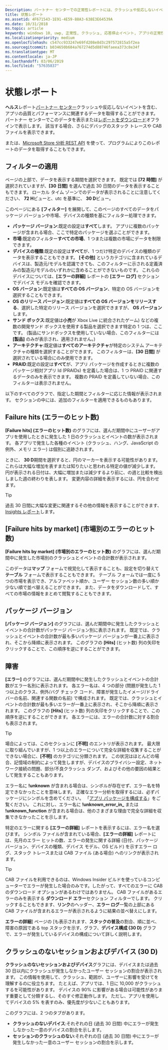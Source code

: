 ```yaml
---
Description: パートナー センターでの正常性レポートには、クラッシュや反応しないイベントを含む、アプリの品質とパフォーマンスに関連するデータを取得することができます。
title: 状態レポート
ms.assetid: 4F671543-1E91-4E59-88A3-638E3E64539A
ms.date: 10/31/2018
ms.topic: article
keywords: windows 10, uwp, 正常性, クラッシュ, 応答停止イベント, アプリの正常性, 正常性データ, スタック トレース, cab ファイル, 失敗, エラー, pdb, シンボル
ms.localizationpriority: medium
ms.openlocfilehash: c547cc933247e69fd208e8d3c297572815a5f2ea
ms.sourcegitcommit: b034650b684a767274d5d88746faeea373c8e34f
ms.translationtype: MT
ms.contentlocale: ja-JP
ms.lasthandoff: 03/06/2019
ms.locfileid: "57635837"
---
```

# <a name="health-report"></a>状態レポート

**ヘルス**レポート[パートナー センター](https://partner.microsoft.com/dashboard)クラッシュや反応しないイベントを含む、アプリの品質とパフォーマンスに関連するデータを取得することができます。 パートナー センターでこのデータを表示または[レポートをダウンロード](download-analytic-reports.md)オフラインで表示します。 該当する場合、さらにデバッグのスタック トレースや CAB ファイルを表示できます。

または、[Microsoft Store 分析 REST API](../monetize/access-analytics-data-using-windows-store-services.md) を使って、プログラムによりこのレポートのデータを取得することもできます。


## <a name="apply-filters"></a>フィルターの適用

ページの上部で、データを表示する期間を選択できます。 既定では **[72 時間]** が選択されていますが、**[30 日間]** を選んで過去 30 日間のデータを表示することもできます。 ローカル タイム ゾーンでのデータが表示されることに注意してください、 **72 H**ビューと、utc を基準に、 **30 D**ビュー。

このページにある **[フィルター]** を展開して、このページのすべてのデータをパッケージ バージョンや市場、デバイスの種類を基にフィルター処理できます。

-   **パッケージ バージョン**:既定の設定は**すべて**します。 アプリに複数のパッケージが含まれる場合、ここで特定のパッケージを選ぶことができます。
-   **市場**:既定のフィルター**すべての市場**、1 つまたは複数の市場にデータを制限できます。
-   **デバイスの種類**:既定の設定は**すべて**が、1 つだけ特定のデバイスの種類のデータを表示することもできます。 **[その他]** というカテゴリに含まれているデバイスは、製造元/モデルを認識できても、このフィルターに示される定義済みの製造元/モデルのいずれかに含めることができないものです。 これらのデバイスについては、**[エラーの詳細]** レポートの **[エラー ログ]** セクションでデバイス モデルを確認できます。  
-   **OS バージョン**:既定値は**すべての OS バージョン**、特定の OS バージョンを選択することもできます。
-   **OS のリリース バージョン**:既定値は**すべての OS バージョンをリリースする**、選択した特定のリリース バージョンを選択できますが、 **OS バージョン**します。
-   **サンド ボックス**:既定値は**小売**が Xbox Live に統合されたゲーム) などの複数の開発サンド ボックスを使用する製品を選択できます特定の 1 つは、ここです。 (製品にサンドボックスを使用していない場合、このフィルターには **[製品]** のみが表示され、適用されません。)
-   **アーキテクチャ**:既定値は**すべてのアーキテクチャ**が特定のシステム アーキテクチャの種類を選択することができます。 このフィルターは、**[30 日間]** が選択されている場合にのみ使用できます。
-   **PRAID**:既定の設定は**すべて**が、アプリ パッケージを作成するときに複数のパッケージ相対アプリ Id (PRAIDs) を定義した場合は、1 つ PRAID に関連するデータのみを表示できます。 複数の PRAID を定義していない場合、このフィルターは表示されません。

以下のすべてのグラフで、指定した期間とフィルターに応じた情報が表示されます。 セクションの中には、追加のフィルターを適用できるものもあります。


## <a name="failure-hits"></a>Failure hits (エラーのヒット数)

**[Failure hits] (エラーのヒット数)** のグラフには、選んだ期間中にユーザーがアプリを使用したときに発生した 1 日のクラッシュとイベントの数が表示されます。 各アプリで発生した各種のイベント (クラッシュ、ハング、JavaScript の例外、メモリ エラー) は個別に追跡されます。

ときに、 **30 D**期間を選択すると、円のマーカーを表示する可能性があります。 これらは大幅な増加を表すまたは知りたいと思われる特定の値が減少します。 円が表示される日付は、大幅に増加または減少するより前に、の週と比較を検出しました週の終わりを表します。 変更内容の詳細を表示するには、円を合わせます。  

> [!TIP]
> 過去 30 日間に大幅な変更に関連するその他の情報を表示することができます、 [Insights レポート](insights-report.md)します。

## <a name="failure-hits-by-market"></a>[Failure hits by market] (市場別のエラーのヒット数)

**[Failure hits by market] (市場別のエラーのヒット数)** のグラフには、選んだ期間中に発生した市場別のクラッシュとイベントの合計数が表示されます。

このデータは**マップ** フォームで視覚化して表示することも、設定を切り替えて**テーブル** フォームで表示することもできます。 テーブル フォームでは一度に 5 つの市場を表示でき、アルファベット順か、ユーザー セッション数の多い順か少ない順で並べ替えることができます。 また、データをダウンロードして、すべての市場の情報をまとめて閲覧することもできます。


## <a name="package-version"></a>パッケージ バージョン

**[パッケージ バージョン]** のグラフには、選んだ期間中に発生したクラッシュとイベントの合計数がパッケージ バージョン別に表示されます。 既定では、クラッシュとイベントの合計数が最も多いパッケージ バージョンが一番上に表示され、そこから降順に表示されます。 このグラフの **[Hits]** (ヒット数) 列の矢印をクリックすることで、この順序を逆にすることができます。

## <a name="failures"></a>障害

**[エラー]** のグラフには、選んだ期間中に発生したクラッシュとイベントの合計数がエラー名別に表示されます。 各エラー名は、4 つの部分 (問題が発生した 1 つ以上のクラス、例外/バグ チェック コード、障害が発生したイメージ/ドライバーの名前、関連する関数の名前) で構成されます。 既定では、クラッシュとイベントの合計数が最も多いエラーが一番上に表示され、そこから降順に表示されます。 このグラフの **[Hits]** (ヒット数) 列の矢印をクリックすることで、この順序を逆にすることができます。 各エラーには、エラーの合計数に対する割合も表示されます。

> [!TIP]
> 場合によっては、このセクションに **[不明]** のエントリが表示されます。 最大限に取り組んでいますが、1 つ以上のエラーについて完全な詳細を収集することができない場合に、**[不明]** のカテゴリに分類されます。 この状況はほとんどの場合、記憶域の制約によって発生しますが、デバイスのプライバシー設定、ネットワーク接続の問題、部分/不良クラッシュ ダンプ、およびその他の要因の結果として発生することもあります。
>
> エラー名に **!unknown** が含まれる場合は、シンボルが存在せず、エラー名を特定できなかったことを意味します。 正確なエラー分析を取得するには、必ずパッケージにシンボルを含めてください。 「[アプリ パッケージを構成する](../packaging/packaging-uwp-apps.md#configure-an-app-package)」をご覧ください。 これに対し、エラー名に **!unknown_error_in_** または **!unknown_function** が含まれる場合は、他のさまざまな理由で完全な詳細を収集できなかったことを示します。

特定のエラーに関する **[エラーの詳細]** レポートを表示するには、エラー名を選びます。 シンボル ファイルが含まれている場合、**[エラーの詳細]** レポートには、先月のエラー ヒットの数、エラーの発生に関する詳細 (日付、パッケージ バージョン、デバイスの種類、デバイス モデル、OS ビルド) を示すエラー ログ、スタック トレースまたは CAB ファイル (ある場合) へのリンクが表示されます。

> [!TIP]
> CAB ファイルを利用できるのは、Windows Insider ビルドを使っているコンピューターでエラーが発生した場合のみです。したがって、すべてのエラーに CAB のダウンロード オプションがあるわけではありません。 CAB ファイルがあるエラーのみを表示する **ダウンロード エラー**セクション フィルターでします。 クリックすることもできます、**リンク**のヘッダー、**エラー ログ**一覧の上部にある CAB ファイルが含まれるエラーが表示されるように結果の並べ替えにします。

**エラーの詳細**] ページの [も表示されます、**スタックの普及**の割合、順に並べ、障害の原因である top スタックを示す、グラフ、**デバイス構成 (30 D)** グラフで、エラーが発生しているデバイスの構成について詳しく説明します。 


## <a name="crash-free-sessions-and-devices-30d"></a>クラッシュのないセッションおよびデバイス (30 D)

**クラッシュのないセッションおよびデバイス**グラフには、デバイスまたは過去 30 日以内にクラッシュが発生しなかったユーザー セッションの割合が表示されます。 この情報を使用して、クラッシュ、範囲が、ユーザーに影響を受けてを理解するのに役立ちます。 たとえば、アプリでは、1 日に 10,000 がクラッシュするを可能性があります。 デバイスの 90% に影響がある場合は可能性があります重要として分類するし、そのすぐ修正動作します。 ただし、アプリを使用してデバイスの 5% を表すのみ、優先度が少ないこともあります。

このグラフには、2 つのタブがあります。
- **クラッシュのないデバイス**:それぞれの日 (過去 30 日間) 中にエラーが発生しなかった一意のデバイスの割合を示します。
- **セッションのクラッシュのない**:それぞれの日 (過去 30 日間) 中にエラーが発生しなかった一意のユーザー セッションの割合を示します。


 

 
